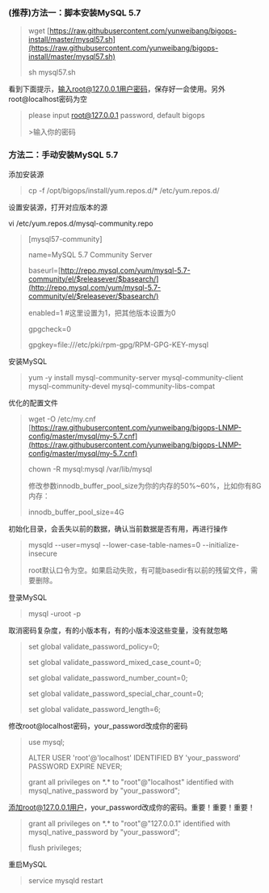 ### \(推荐\)方法一：脚本安装MySQL 5.7

> wget [https://raw.githubusercontent.com/yunweibang/bigops-install/master/mysql57.sh](https://raw.githubusercontent.com/yunweibang/bigops-install/master/mysql57.sh)
>
> sh mysql57.sh

看到下面提示，输入root@127.0.0.1用户密码，保存好一会使用。另外root@localhost密码为空

> please input root@127.0.0.1 password, default bigops
>
> &gt;输入你的密码

### 方法二：手动安装MySQL 5.7

添加安装源

> cp -f /opt/bigops/install/yum.repos.d/\* /etc/yum.repos.d/

设置安装源，打开对应版本的源

vi /etc/yum.repos.d/mysql-community.repo

> \[mysql57-community\]
>
> name=MySQL 5.7 Community Server
>
> baseurl=[http://repo.mysql.com/yum/mysql-5.7-community/el/$releasever/$basearch/](http://repo.mysql.com/yum/mysql-5.7-community/el/$releasever/$basearch/)
>
> enabled=1  \#这里设置为1，把其他版本设置为0
>
> gpgcheck=0
>
> gpgkey=file:///etc/pki/rpm-gpg/RPM-GPG-KEY-mysql

安装MySQL

> yum -y install mysql-community-server mysql-community-client mysql-community-devel mysql-community-libs-compat

优化的配置文件

> wget -O /etc/my.cnf [https://raw.githubusercontent.com/yunweibang/bigops-LNMP-config/master/mysql/my-5.7.cnf](https://raw.githubusercontent.com/yunweibang/bigops-LNMP-config/master/mysql/my-5.7.cnf)
>
> chown -R mysql:mysql /var/lib/mysql
>
> 修改参数innodb\_buffer\_pool\_size为你的内存的50%~60%，比如你有8G内存：
>
> innodb\_buffer\_pool\_size=4G

初始化目录，会丢失以前的数据，确认当前数据是否有用，再进行操作

> mysqld --user=mysql --lower-case-table-names=0 --initialize-insecure
>
> root默认口令为空。如果启动失败，有可能basedir有以前的残留文件，需要删除。

登录MySQL

> mysql -uroot -p

取消密码复杂度，有的小版本有，有的小版本没这些变量，没有就忽略

> set global validate\_password\_policy=0;
>
> set global validate\_password\_mixed\_case\_count=0;
>
> set global validate\_password\_number\_count=0;
>
> set global validate\_password\_special\_char\_count=0;
>
> set global validate\_password\_length=6;

修改root@localhost密码，your\_password改成你的密码

> use mysql;
>
> ALTER USER 'root'@'localhost' IDENTIFIED BY 'your\_password' PASSWORD EXPIRE NEVER;
>
> grant all privileges on \*.\* to "root"@"localhost" identified with mysql\_native\_password by "your\_password";

添加root@127.0.0.1用户，your\_password改成你的密码。重要！重要！重要！

> grant all privileges on \*.\* to "root"@"127.0.0.1" identified with mysql\_native\_password by "your\_password";
>
> flush privileges;

重启MySQL

> service mysqld restart



